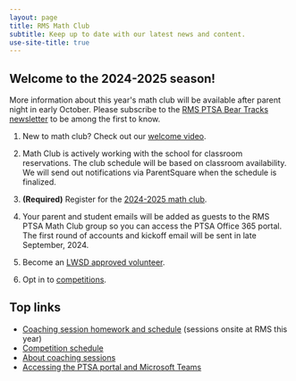 ```yaml
---
layout: page
title: RMS Math Club
subtitle: Keep up to date with our latest news and content.
use-site-title: true
---
```


## Welcome to the 2024-2025 season!

More information about this year's math club will be available after parent night in early October. Please subscribe to the
[RMS PTSA Bear Tracks newsletter](http://tinyurl.com/GetBearTracks) to be among the first to know.

1. New to math club? Check out our [welcome video](https://www.youtube.com/watch?v=HP58Q_IAsq8).

2. Math Club is actively working with the school for classroom reservations. The club schedule will be based on classroom availability. We will send out notifications via ParentSquare when the schedule is finalized.

3. **(Required)** Register for the [2024-2025 math club](http://rmsptsa.org/Packet/MathClubReg).

4. Your parent and student emails will be added as guests to the RMS PTSA Math Club group so you can access 
the PTSA Office 365 portal. The first round of accounts and kickoff email will be sent in late September, 2024.

5. Become an <a href="https://www.lwsd.org/get-involved/volunteering-in-lwsd" target="_blank">LWSD approved volunteer</a>.

6. Opt in to [competitions](/competitions).

## Top links

- [Coaching session homework and schedule](/schedule) (sessions onsite at RMS this year)
- [Competition schedule](/competitions)
- [About coaching sessions](/sessions)
- [Accessing the PTSA portal and Microsoft Teams](/portal)
